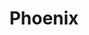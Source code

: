 ---
title: "Phoenix"
hashtag: phoenix
borders:
  - Eridanus
  - Fornax
  - Grus
  - Hydrus
  - Sculptor
  - Tucana
layout: hashtag
tags:
  - Constellation
---